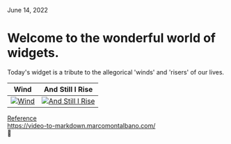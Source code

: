June 14, 2022  

Welcome to the wonderful world of widgets.  
==========================================

Today's widget is a tribute to the allegorical 'winds' and 'risers' of our lives.  


Wind | And Still I Rise
:-: | :-:
[![Wind](https://res.cloudinary.com/marcomontalbano/image/upload/v1655234249/video_to_markdown/images/youtube--_fpMtsZzHgU-c05b58ac6eb4c4700831b2b3070cd403.jpg)](https://www.youtube.com/watch?v=_fpMtsZzHgU "Wind") | [![And Still I Rise](https://res.cloudinary.com/marcomontalbano/image/upload/v1655235990/video_to_markdown/images/youtube--qviM_GnJbOM-c05b58ac6eb4c4700831b2b3070cd403.jpg)](https://www.youtube.com/watch?v=qviM_GnJbOM "And Still I Rise")  

<ins>Reference</ins>  
<https://video-to-markdown.marcomontalbano.com/>  
:potato:

